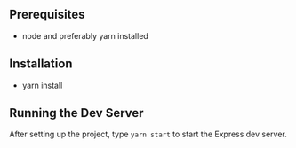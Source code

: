 Prerequisites
----------------------------------
* node and preferably yarn installed

Installation
--------------------------------------
* yarn install

Running the Dev Server
--------------------------------------
After setting up the project, type `yarn start` to start the Express dev server.

